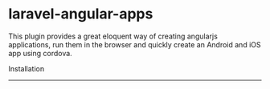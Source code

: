 # laravel-angular-apps

This plugin provides a great eloquent way of creating angularjs applications, run them in the browser and quickly create an Android and iOS app using cordova.

Installation
<hr>
